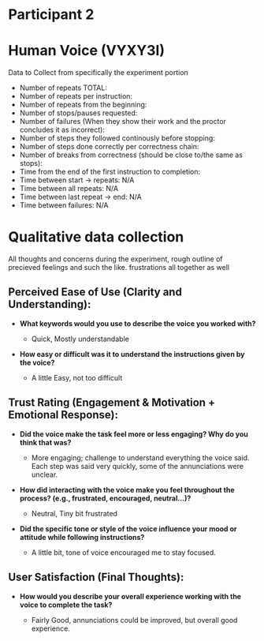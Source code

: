 # Participant 2

# Human Voice (VYXY3I)

Data to Collect from specifically the experiment portion

- Number of repeats TOTAL:
- Number of repeats per instruction:
- Number of repeats from the beginning:
- Number of stops/pauses requested:
- Number of failures (When they show their work and the proctor concludes it as incorrect):
- Number of steps they followed continously before stopping:
- Number of steps done correctly per correctness chain:
- Number of breaks from correctness (should be close to/the same as stops):
- Time from the end of the first instruction to completion:
- Time between start -> repeats: N/A
- Time between all repeats: N/A
- Time between last repeat -> end: N/A
- Time between failures: N/A

# Qualitative data collection

All thoughts and concerns during the experiment, rough outline of precieved feelings and such the like.
frustrations all together as well

## Perceived Ease of Use (Clarity and Understanding):

- **What keywords would you use to describe the voice you worked with?**

  - Quick, Mostly understandable

- **How easy or difficult was it to understand the instructions given by the voice?**

  - A little Easy, not too difficult

## Trust Rating (Engagement & Motivation + Emotional Response):

- **Did the voice make the task feel more or less engaging? Why do you think that was?**

  - More engaging; challenge to understand everything the voice said. Each step was said very quickly, some of the annunciations were unclear.

- **How did interacting with the voice make you feel throughout the process?
  (e.g., frustrated, encouraged, neutral…)?**

  - Neutral, Tiny bit frustrated

- **Did the specific tone or style of the voice influence your mood or attitude while following instructions?**

  - A little bit, tone of voice encouraged me to stay focused.

## User Satisfaction (Final Thoughts):

- **How would you describe your overall experience working with the voice to complete the task?**

  - Fairly Good, annunciations could be improved, but overall good experience.
